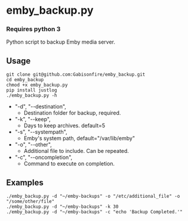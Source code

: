 # emby_backup.py
### **Requires python 3** 
Python script to backup Emby media server.

## Usage
```
git clone git@github.com:Gabisonfire/emby_backup.git
cd emby_backup
chmod +x emby_backup.py
pip install justlog
./emby_backup.py -h
```

- "-d", "--destination",
  - Destination folder for backup, required.
- "-k", "--keep",
  - Days to keep archives. default=5
- "-s", "--systempath",
  - Emby's system path, default="/var/lib/emby"
- "-o", "--other",
  - Additional file to include. Can be repeated.
- "-c", "--oncompletion",
  - Command to execute on completion.

## Examples

```
./emby_backup.py -d "~/emby-backups" -o "/etc/additional_file" -o "/some/other/file"
./emby_backup.py -d "~/emby-backups" -k 30
./emby_backup.py -d "~/emby-backups" -c "echo 'Backup Completed.'"
```
